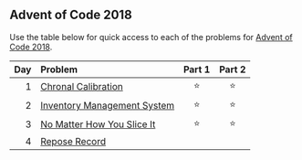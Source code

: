 ## Advent of Code 2018

Use the table below for quick access to each of the problems for [Advent of Code 2018](https://adventofcode.com/2018).

| Day | Problem                                                            | Part 1 | Part 2 |
|----:|:-------------------------------------------------------------------|:------:|:------:|
|   1 | [Chronal Calibration](https://adventofcode.com/2018/day/1)         | :star: | :star: |
|   2 | [Inventory Management System](https://adventofcode.com/2018/day/2) | :star: | :star: |
|   3 | [No Matter How You Slice It](https://adventofcode.com/2018/day/3)  | :star: | :star: |
|   4 | [Repose Record](https://adventofcode.com/2018/day/4)               |        |        |